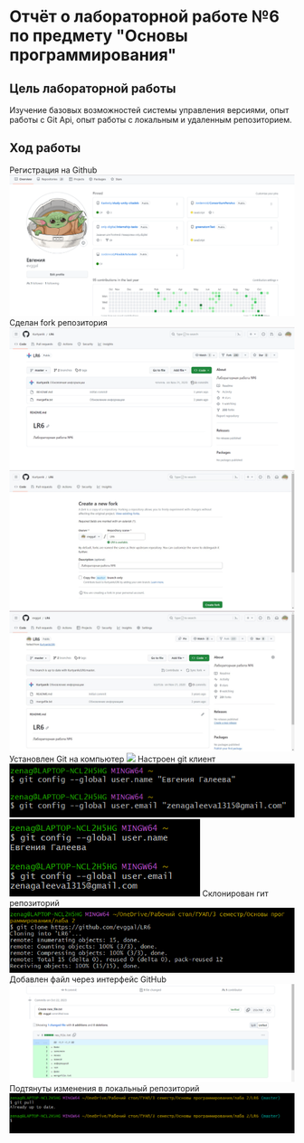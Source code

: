 # Отчёт о лабораторной работе №6 по предмету "Основы программирования"
## Цель лабораторной работы
Изучение базовых возможностей системы
управления версиями, опыт работы с Git Api, опыт работы с локальным и
удаленным репозиторием.
## Ход работы
Регистрация на Github
![](https://github.com/evggal/LR6/blob/report-laba-6/images/1.png)
Сделан fork репозитория
![](https://github.com/evggal/LR6/blob/report-laba-6/images/2.png)
![](https://github.com/evggal/LR6/blob/report-laba-6/images/3.jpg)
![](https://github.com/evggal/LR6/blob/report-laba-6/images/4.jpg)
Установлен Git на компьютер
![](https://github.com/evggal/LR6/blob/report-laba-6/images/5.jpg)
Настроен git клиент<br>
![](https://github.com/evggal/LR6/blob/report-laba-6/images/6%20(2).png)
![](https://github.com/evggal/LR6/blob/report-laba-6/images/7.png)
Склонирован гит репозиторий
![](https://github.com/evggal/LR6/blob/report-laba-6/images/8.png)
Добавлен файл через интерфейс GitHub
![](https://github.com/evggal/LR6/blob/report-laba-6/images/9.png)
Подтянуты изменения в локальный репозиторий
![](https://github.com/evggal/LR6/blob/report-laba-6/images/10.png)

